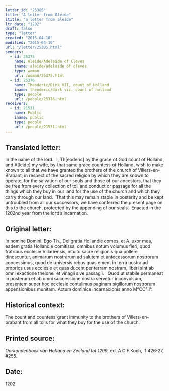```yaml
---
letter_id: "25385"
title: "A letter from Aleide"
ititle: "a letter from aleide"
ltr_date: "1202"
draft: false
type: "letter"
created: "2015-04-10"
modified: "2015-04-10"
url: "/letter/25385.html"
senders:
  - id: 25375
    name: Aleide/Adelaide of Cleves
    iname: aleide/adelaide of cleves
    type: woman
    url: /woman/25375.html
  - id: 25376
    name: Theoderic/Dirk VII, count of Holland
    iname: theoderic/dirk vii, count of holland
    type: people
    url: /people/25376.html
receivers:
  - id: 21531
    name: Public
    iname: public
    type: people
    url: /people/21531.html
---
```

<h2> Translated letter:</h2><p class="Bodytext51">In the name of the lord.&nbsp; I, Th[eoderic] by the grace of God count of Holland, and A[leide] my wife, by that same grace countess of Holland, wish to make known to all that we have granted the brothers of the church of Villers-en-Brabant, in respect of the sacred religion by which they are known to operate, for the salvation of our souls and those of our ancestors, that they be free from every collection of toll and conduct or passage for all the things which they buy in our land for the use of the church and which they carry through our land.&nbsp; That this may remain stable in posterity and be kept untroubled from all our successors, we have conferred the present page on this to the church, protected by the appending of our seals.&nbsp; Enacted in the 1202nd year from the lord’s incarnation.</p><h2 class="mt-4"> Original letter:</h2><p class="Bodytext51">In nomine Domini. Ego Th., Dei gratia Hollandie comes, et A. uxor mea, eadem gratia Hollandie comitissa, omnibus notum volumus fieri, quod fratribus ecclesie Villariensis, intuitu sacre religionis qua pollere dinoscuntur, animarum nostrarum ad salutem et antecessorum nostrorum concessimus, quod de universis rebus quas ement in terra nostra ad proprios usus ecclesie et quas ducent per terram nostram, liberi sint ab omni exactione thelonei et vinagii sive passagii.&nbsp;&nbsp; Quod ut stabile permaneat in posterum et ab omni successione nostra servetur inconvulsum, presentem super hoc ecclesie contulimus paginam sigillorum nostrorum appensionibus munitam. Actum dominice incarnacionis anno M°CC°II°.</p><h2 class="mt-4"> Historical context:</h2><p>The count and countess grant immunity to the brothers of Villers-en-brabant from all tolls for what they buy for the use of the church.</p><h2 class="mt-4"> Printed source:</h2><p class="Bodytext51"><i>Oorkondenboek van Holland en Zeeland tot 1299</i>, ed. A.C.F.Koch, &nbsp;1.426-27, #255.&nbsp;</p><h2 class="mt-4"> Date:</h2>1202